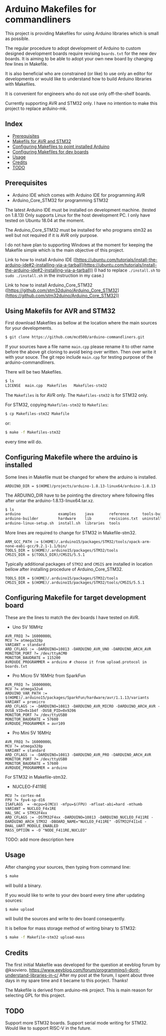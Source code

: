 # Arduino Makefiles for commandliners

This project is providing Makefiles for using Arduino libraries which is small as possible.

The regular procedure to adopt development of Arduino to custom designed development boards require revising `boards.txt` for the new dev boards. It is aiming to be able to adopt your own new board by changing few lines in Makefile.

It is also beneficial who are constrained (or like) to use only an editor for developments or would like to understand how to build Arduino libraries with Makefiles.

It is convenient for engineers who do not use only off-the-shelf boards.

Currently supporting AVR and STM32 only.
I have no intention to make this project to replace arduino-mk.

## Index

 - [Prerequisites](#Prerequisites)
 - [Makefils for AVR and STM32](#Makefile-which)
 - [Configuring Makefiles to point installed Arduino](#Makefile-arduino)
 - [Configuring Makefiles for dev boards](#Makefile-dev-baords)
 - [Usage](#Usage)
 - [Credits](#credits)
 - [TODO](#TODO)

## Prerequisites <a id="Prerequisites"></a>

*  Arduino IDE which comes with Arduino IDE for programming AVR
*  Arduino_Core_STM32 for programming STM32

The latest Arduino IDE must be installed on development machine. (tested on 1.8.13)
Only supports Linux for the host development PC.
I only have tested on Ubuntu 18.04 at the moment.

The Arduino_Core_STM32 must be installed for who programs stm32 as well but not required if it is AVR only purpose.

I do not have plan to supporting Windows at the moment for keeping the Makefile simple which is the main objective of this project.

Link to how to install Arduino IDE ([https://ubuntu.com/tutorials/install-the-arduino-ide#2-installing-via-a-tarball](https://ubuntu.com/tutorials/install-the-arduino-ide#2-installing-via-a-tarball))
 (I had to replace `./install.sh` to `sudo ./install.sh` in the instruction in my case.)

Link to how to install Arduino_Core_STM32 ([https://github.com/stm32duino/Arduino_Core_STM32](https://github.com/stm32duino/Arduino_Core_STM32))

## Using Makefils for AVR and STM32 <a id="Makefile-which"></a>

First download Makefiles as bellow at the location where the main sources for your developments.
```sh
$ git clone https://github.com/mcd500/arduino-commandliners.git
```

If your sources have a file name `main.cpp` please rename it to other name before the above git cloning to avoid being over written. Then over write it with your souce. The git repo include `main.cpp` for testing purpose of the arduino-commandliners.

There will be two Makefiles.
```sh
$ ls
LICENSE  main.cpp  Makefiles   Makefiles-stm32
```

The `Makefiles` is for AVR only. The `Makefiles-stm32` is for STM32 only.

For STM32, copying `Makefiles-stm32` to `Makefiles`:
```sh
$ cp Makefiles-stm32 Makefile
```

or:
```sh
$ make -f Makefiles-stm32
```
every time will do.


## Configuring Makefile where the arduino is installed <a id="Makefile-arduino"></a>

Some lines in Makefile must be changed for where the arduino is installed.

```
ARDUINO_DIR = $(HOME)/projects/arduino-1.8.13-linux64/arduino-1.8.13
```

The ARDUINO_DIR have to be pointing the directory where following files after untar the arduino-1.8.13-linux64.tar.xz.
```sh
$ ls
arduino                 examples    java       reference      tools-builder
arduino-builder         hardware    lib        revisions.txt  uninstall.sh
arduino-linux-setup.sh  install.sh  libraries  tools
```

More lines are required to change for STM32 in Makefile-stm32.

```
ARM_GCC_PATH := $(HOME)/.arduino15/packages/STM32/tools/xpack-arm-none-eabi-gcc/9.2.1-1.1/bin/
TOOLS_DIR = $(HOME)/.arduino15/packages/STM32/tools
CMSIS_DIR = $(TOOLS_DIR)/CMSIS/5.5.1
```

Typically additional packages of `STM32` and  `CMSIS` are installed in location bellow after installing procedure of Arduino_Core_STM32.

```
TOOLS_DIR = $(HOME)/.arduino15/packages/STM32/tools
CMSIS_DIR = $(HOME)/.arduino15/packages/STM32/tools/CMSIS/5.5.1
```

## Configuring Makefile for target development board  <a id="Makefile-dev-baords"></a>


These are the lines to match the dev boards I have tested on AVR.

* Uno 5V 16MHz
```
AVR_FREQ ?= 16000000L
MCU ?= atmega328p
VARIANT = standard
ARD_CFLAGS := -DARDUINO=10813 -DARDUINO_AVR_UNO -DARDUINO_ARCH_AVR
MONITOR_PORT ?= /dev/ttyACM0
MONITOR_BAUDRATE = 115200
AVRDUDE_PROGRAMMER = arduino # choose it from upload.protocol in boards.txt
```

* Pro Micro 5V 16MHz from SparkFun
```
AVR_FREQ ?= 16000000L
MCU ?= atmega32u4
ARDUINO_VAR_PATH := $(HOME)/.arduino15/packages/SparkFun/hardware/avr/1.1.13/variants
VARIANT = promicro
ARD_CFLAGS := -DARDUINO=10813 -DARDUINO_AVR_MICRO -DARDUINO_ARCH_AVR -DUSB_VID=0x1b4f -DUSB_PID=0x9206
MONITOR_PORT ?= /dev/ttyUSB0
MONITOR_BAUDRATE = 57600
AVRDUDE_PROGRAMMER = avr109
```

* Pro Mini 5V 16MHz
```
AVR_FREQ ?= 16000000L
MCU ?= atmega328p
VARIANT = standard
ARD_CFLAGS := -DARDUINO=10813 -DARDUINO_AVR_PRO -DARDUINO_ARCH_AVR
MONITOR_PORT ?= /dev/ttyUSB0
MONITOR_BAUDRATE = 57600
AVRDUDE_PROGRAMMER = arduino
```

For STM32 in Makefile-stm32.

* NUCLEO-F411RE
```
MCU ?= cortex-m4
FPU ?= fpv4-sp-d16
ISAFLAGS  = -mcpu=$(MCU) -mfpu=$(FPU) -mfloat-abi=hard -mthumb
VARIANT = NUCLEO_F4x1RE
HAL_SRC = STM32F4xx
ARD_CFLAGS := -DSTM32F4xx -DARDUINO=10813 -DARDUINO_NUCLEO_F411RE -DARDUINO_ARCH_STM32 -DBOARD_NAME="NUCLEO_F411RE" -DSTM32F411xE -DHAL_UART_MODULE_ENABLED
MASS_OPTION = -O "NODE_F411RE,NUCLEO"
```

TODO: add more description here

## Usage <a id="Usage"></a>


After changing your sources, then typing from command line:
```sh
$ make
```
will build a binary.

If you would like to write to your dev board every time after updating sources:
```sh
$ make upload
```
will build the sources and write to dev board consequently.

It is bellow for mass storage method of writing binary to STM32:
```sh
$ make -f Makefile-stm32 upload-mass
```

## Credits <a id="Credits"></a>

The first initial Makefile was developed for the question at eevblog forum by @ksoviero.
https://www.eevblog.com/forum/programming/i-dont-understand-libraries-in-c/
After my post at the forum, I spent about three days in my spare time and it became to this porject. Thanks!

The Makefile is derived from arduino-mk project. This is main reason for selecting GPL for this project.

## TODO <a id="TODO"></a>

Support more STM32 boards.
Support serial mode writing for STM32.
Would like to support RISC-V in the future.
